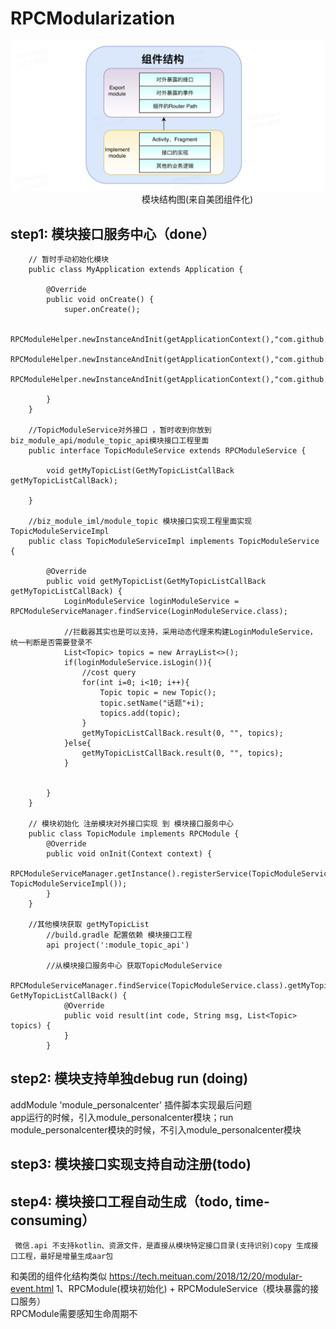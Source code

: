 # RPCModularization

![](https://github.com/loganpluo/RPCModularization/blob/master/pic/%E6%A8%A1%E5%9D%97%E6%9A%B4%E9%9C%B2%E7%9A%84%E6%9C%8D%E5%8A%A1.png)<br>
&emsp;&emsp;&emsp;&emsp;&emsp;&emsp;&emsp;&emsp;&emsp;&emsp;&emsp;&emsp;&emsp;&emsp;&emsp;模块结构图(来自美团组件化)

## step1: 模块接口服务中心（done）
```
    // 暂时手动初始化模块
    public class MyApplication extends Application {

        @Override
        public void onCreate() {
            super.onCreate();

            RPCModuleHelper.newInstanceAndInit(getApplicationContext(),"com.github.rpc.module_login.LoginModel");
            RPCModuleHelper.newInstanceAndInit(getApplicationContext(),"com.github.rpc.module_topic.TopicModule");
            RPCModuleHelper.newInstanceAndInit(getApplicationContext(),"com.github.rpc.module_personalcenter.PersonalCenterModule");

        }
    }

    //TopicModuleService对外接口 ，暂时收到你放到 biz_module_api/module_topic_api模块接口工程里面
    public interface TopicModuleService extends RPCModuleService {

        void getMyTopicList(GetMyTopicListCallBack getMyTopicListCallBack);

    }

    //biz_module_iml/module_topic 模块接口实现工程里面实现TopicModuleServiceImpl
    public class TopicModuleServiceImpl implements TopicModuleService {

        @Override
        public void getMyTopicList(GetMyTopicListCallBack getMyTopicListCallBack) {
            LoginModuleService loginModuleService = RPCModuleServiceManager.findService(LoginModuleService.class);

            //拦截器其实也是可以支持，采用动态代理来构建LoginModuleService， 统一判断是否需要登录不
            List<Topic> topics = new ArrayList<>();
            if(loginModuleService.isLogin()){
                //cost query
                for(int i=0; i<10; i++){
                    Topic topic = new Topic();
                    topic.setName("话题"+i);
                    topics.add(topic);
                }
                getMyTopicListCallBack.result(0, "", topics);
            }else{
                getMyTopicListCallBack.result(0, "", topics);
            }


        }
    }

    // 模块初始化 注册模块对外接口实现 到 模块接口服务中心
    public class TopicModule implements RPCModule {
        @Override
        public void onInit(Context context) {
            RPCModuleServiceManager.getInstance().registerService(TopicModuleService.class,new TopicModuleServiceImpl());
        }
    }

    //其他模块获取 getMyTopicList
        //build.gradle 配置依赖 模块接口工程
        api project(':module_topic_api')

        //从模块接口服务中心 获取TopicModuleService
        RPCModuleServiceManager.findService(TopicModuleService.class).getMyTopicList(new GetMyTopicListCallBack() {
            @Override
            public void result(int code, String msg, List<Topic> topics) {
            }
        }

```
## step2: 模块支持单独debug run (doing)
addModule 'module_personalcenter' 插件脚本实现最后问题<br>
app运行的时候，引入module_personalcenter模块；run module_personalcenter模块的时候，不引入module_personalcenter模块<br>

## step3: 模块接口实现支持自动注册(todo)

## step4: 模块接口工程自动生成（todo, time-consuming）
	 微信.api 不支持kotlin、资源文件，是直接从模块特定接口目录(支持识别)copy 生成接口工程，最好是增量生成aar包


和美团的组件化结构类似 https://tech.meituan.com/2018/12/20/modular-event.html
1、RPCModule(模块初始化) + RPCModuleService（模块暴露的接口服务）<br>
RPCModule需要感知生命周期不<br>